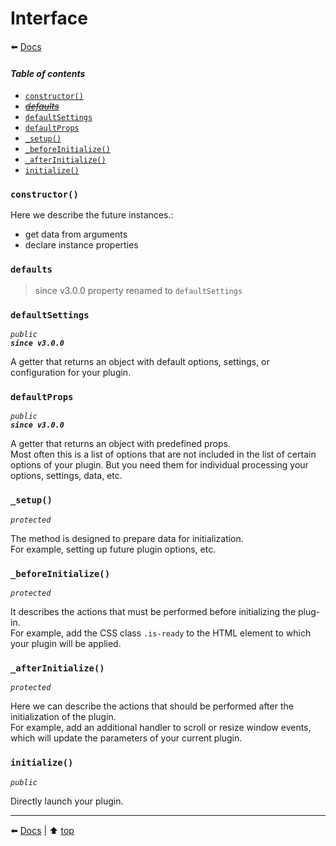# Interface

:arrow_left: [Docs](./index.md)

#### *Table of contents*

- [`constructor()`](#constructor)
- [_~~defaults~~_](#defaults)
- [`defaultSettings`](#defaultsettings)
- [`defaultProps`](#defaultprops)
- [`_setup()`](#_setup)
- [`_beforeInitialize()`](#_beforeinitialize)
- [`_afterInitialize()`](#_afterinitialize)
- [`initialize()`](#initialize)


### `constructor()`

Here we describe the future instances.:
- get data from arguments  
- declare instance properties

### `defaults`

> since v3.0.0 property renamed to `defaultSettings`

### `defaultSettings`

_`public`_  
_**`since v3.0.0`**_

A getter that returns an object with default options, settings, or configuration for your plugin.

### `defaultProps`

_`public`_  
_**`since v3.0.0`**_

A getter that returns an object with predefined props.  
Most often this is a list of options that are not included in the list of certain options of your plugin. But you need them for individual processing your options, settings, data, etc.


### `_setup()`

_`protected`_

The method is designed to prepare data for initialization.  
For example, setting up future plugin options, etc.

### `_beforeInitialize()`

_`protected`_

It describes the actions that must be performed before initializing the plug-in.  
For example, add the CSS class `.is-ready` to the HTML element to which your plugin will be applied.

### `_afterInitialize()`

_`protected`_

Here we can describe the actions that should be performed after the initialization of the plugin.  
For example, add an additional handler to scroll or resize window events, which will update the parameters of your current plugin.

### `initialize()`

_`public`_

Directly launch your plugin.

---

:arrow_left: [Docs](./index.md) | :arrow_up: [top](#readme)

